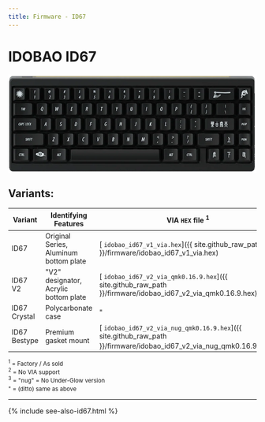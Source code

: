 ```yaml
---
title: Firmware - ID67
---
```


# IDOBAO ID67

<img src="../assets/img/idobao-id67.png" height="200" width="auto" style="display:block;margin-left:auto;margin-right:auto;">

## Variants:

| Variant | Identifying Features  | VIA `HEX` file <sup>1</sup> | QMK Config<sup>2</sup> | Source Location |
|---------|-----------------------|-----------------------------|------------------------|:---------------:|
| ID67 | Original Series, Aluminum bottom plate | [<i class="fas fa-microchip"></i> `idobao_id67_v1_via.hex`]({{ site.github_raw_path }}/firmware/idobao_id67_v1_via.hex) | *--* | *--* |
| ID67 V2 | "V2" designator, Acrylic bottom plate | [<i class="fas fa-microchip"></i> `idobao_id67_v2_via_qmk0.16.9.hex`]({{ site.github_raw_path }}/firmware/idobao_id67_v2_via_qmk0.16.9.hex) | [<i class="fas fa-cog"></i> `idobao/id67`](https://config.qmk.fm/#/idobao/id67/LAYOUT_65_ansi_blocker) | [<i class="fab fa-github"></i> QMK]({{ site.github_qmk_path }}/id67) |
| ID67 Crystal | Polycarbonate case | " | " | " |
| ID67 Bestype | Premium gasket mount | [<i class="fas fa-microchip"></i> `idobao_id67_v2_via_nug_qmk0.16.9.hex`]({{ site.github_raw_path }}/firmware/idobao_id67_v2_via_nug_qmk0.16.9.hex)<sup>3</sup> | *--* | " |

<small class="text-muted"><sup>1</sup> = Factory / As sold<br>
<sup>2</sup> = <i class="fas fa-exclamation-triangle"></i> No VIA support<br>
<sup>3</sup> = "<tt>nug</tt>" = No Under-Glow version<br>
" = (ditto) same as above<br></small>

---

{% include see-also-id67.html %}
